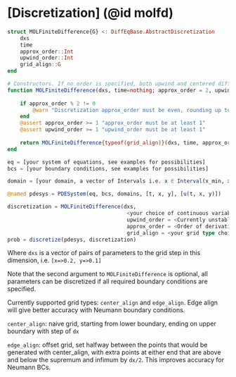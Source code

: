 # [Discretization] (@id molfd)
```julia
struct MOLFiniteDifference{G} <: DiffEqBase.AbstractDiscretization
    dxs
    time
    approx_order::Int
    upwind_order::Int
    grid_align::G
end

# Constructors. If no order is specified, both upwind and centered differences will be 2nd order
function MOLFiniteDifference(dxs, time=nothing; approx_order = 2, upwind_order = 1, grid_align=CenterAlignedGrid())
    
    if approx_order % 2 != 0
        @warn "Discretization approx_order must be even, rounding up to $(approx_order+1)"
    end
    @assert approx_order >= 1 "approx_order must be at least 1"
    @assert upwind_order >= 1 "upwind_order must be at least 1"
    
    return MOLFiniteDifference{typeof(grid_align)}(dxs, time, approx_order, upwind_order, grid_align)
end
```

```julia
eq = [your system of equations, see examples for possibilities]
bcs = [your boundary conditions, see examples for possibilities]

domain = [your domain, a vector of Intervals i.e. x ∈ Interval(x_min, x_max)]

@named pdesys = PDESystem(eq, bcs, domains, [t, x, y], [u(t, x, y)])

discretization = MOLFiniteDifference(dxs, 
                                      <your choice of continuous variable, usually time>; 
                                      upwind_order = <Currently unstable at any value other than 1>, 
                                      approx_order = <Order of derivative approximation, starting from 2> 
                                      grid_align = <your grid type choice>)
prob = discretize(pdesys, discretization)
```
Where `dxs` is a vector of pairs of parameters to the grid step in this dimension, i.e. `[x=>0.2, y=>0.1]`

Note that the second argument to `MOLFiniteDifference` is optional, all parameters can be discretized if all required boundary conditions are specified.

Currently supported grid types: `center_align` and `edge_align`. Edge align will give better accuracy with Neumann boundary conditions.

`center_align`: naive grid, starting from lower boundary, ending on upper boundary with step of `dx`

`edge_align`: offset grid, set halfway between the points that would be generated with center_align, with extra points at either end that are above and below the supremum and infimum by `dx/2`. This improves accuracy for Neumann BCs.
